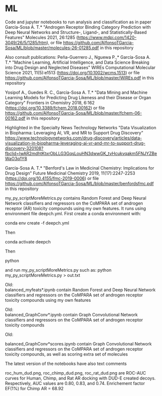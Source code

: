 # ML

Code and jupyter notebooks to run analysis and classification as in paper García-Sosa A. T.* "Androgen Receptor Binding Category Prediction with Deep Neural Networks and Structure-, Ligand-, and Statistically-Based Features" Molecules 2021, 26:1285 (https://www.mdpi.com/1420-3049/26/5/1285/htm), or file https://github.com/AlfonsoTGarcia-Sosa/ML/blob/master/molecules-26-01285.pdf in this repository

Also consult publications:
Peña-Guerrero J., Nguewa P.,* García-Sosa A. T.* "Machine Learning, Artificial Intelligence, and Data Science Breaking into Drug Design and Neglected Diseases" WIREs Computational Molecular Science 2021, 11(5):e1513 (https://doi.org/10.1002/wcms.1513) or file https://github.com/AlfonsoTGarcia-Sosa/ML/blob/master/WIREs.pdf in this repository

Yosipof A., Guedes R. C., García-Sosa A. T.* "Data Mining and Machine Learning Models for Predicting Drug Likeness and their Disease or Organ Category" Frontiers in Chemistry 2018, 6:162 (https://doi.org/10.3389/fchem.2018.00162) or file https://github.com/AlfonsoTGarcia-Sosa/ML/blob/master/fchem-06-00162.pdf in this repository

Highlighted in the Specialty News Technology Networks "Data Visualization in Biopharma: Leveraging AI, VR, and MR to Support Drug Discovery" https://www.technologynetworks.com/drug-discovery/articles/data-visualization-in-biopharma-leveraging-ai-vr-and-mr-to-support-drug-discovery-320108?fbclid=IwAR2mdhtKtxrObLLG3GqsLouHN3dwwGK_tvHcukvqakm5FNJYZBeWaO3q1Y8

García-Sosa A. T.* "Benford's Law in Medicinal Chemistry: Implications for Drug Design" Future Medicinal Chemistry 2019, 11(17):2247-2253 (https://doi.org/10.4155/fmc-2019-0006) or file https://github.com/AlfonsoTGarcia-Sosa/ML/blob/master/benfordsfmc.pdf in this repository


my_py_scriptMoreMetrics.py contains Random Forest and Deep Neural Network classifiers and regressors on the CoMPARA set of androgen receptor (AR) toxicity compounds using my own features. It runs using environment file deepch.yml. First create a conda environment with:

conda env create -f deepch.yml

Then

conda activate deepch

Then

python

and run my_py_scriptMoreMetrics.py
such as:
python my_py_scriptMoreMetrics.py > out.txt



Old:<br>
balanced_myfeats*.ipynb contain Random Forest and Deep Neural Network classifiers and regressors on the CoMPARA set of androgen receptor toxicity compounds using my own features

Old:<br>
balanced_GraphConv*.ipynb contain Graph Convolutional Network classifiers and regressors on the CoMPARA set of androgen receptor toxicity compounds

Old:<br>

balanced_GraphConv*scores.ipynb contain Graph Convolutional Network classifiers and regressors on the CoMPARA set of androgen receptor toxicity compounds, as well as scoring extra set of molecules

The latest version of the notebooks have also text comments

roc_hum_dud.png, roc_chimp_dud.png, roc_rat_dud.png are ROC-AUC curves for Human, Chimp, and Rat AR docking with DUD-E created decoys. Respectively, AUC values are 0.80, 0.83, and 0.74. Enrichement factor EF(1%) for Chimp AR = 68.92
